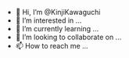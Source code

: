 - 👋 Hi, I’m @KinjiKawaguchi
- 👀 I’m interested in ...
- 🌱 I’m currently learning ...
- 💞️ I’m looking to collaborate on ...
- 📫 How to reach me ...

<!---
KinjiKawaguchi/KinjiKawaguchi is a ✨ special ✨ repository because its `README.md` (this file) appears on your GitHub profile.
You can click the Preview link to take a look at your changes.
--->
